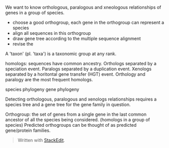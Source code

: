 We want to know orthologous, paralogous and xneologous relationships of genes in a group of species.
- choose a good orthogroup, each gene in the orthogroup can represent a species
- align all sequences in this orthogroup
- draw gene tree according to the multiple sequence alignment
- revise the 

A 'taxon' (pl. 'taxa') is a taxonomic group at any rank.

homologs: sequences have common ancestry.
Orthologs separated by a speciation event.
Paralogs separated by a duplication event.
Xenologs separated by a horitontal gene transfer (HGT) event.
Orthology and paralogy are the most frequent homologs.

species phylogeny
gene phylogeny

Detecting orthologous, paralogous and xenologs relationships requires a species tree and a gene tree for the gene family in question.

Orthogroup: the set of genes from a single gene in the last common ancestor of all the species being considered. (homologs in a group of species)
Predicted orthogroups can be thought of as predicted gene/protein families.

> Written with [StackEdit](https://stackedit.io/).
<!--stackedit_data:
eyJoaXN0b3J5IjpbMTc3NTE4NDY5MiwtNDI2NDE2NDg4LDYzNj
QwNTA2NCwxMDg4MzgyMTk0LC0yMDYxNDkzOTIzLC00MzEzMDgw
NjAsMjA0NDk4NTY4Nyw3MzA5OTgxMTZdfQ==
-->